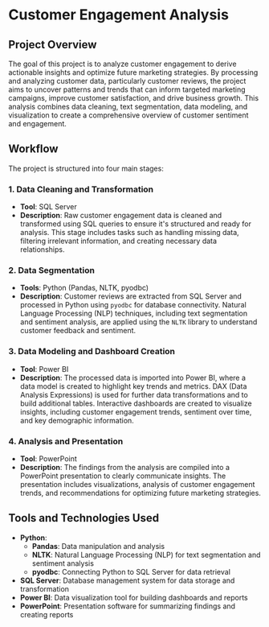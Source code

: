 # Customer Engagement Analysis

## Project Overview

The goal of this project is to analyze customer engagement to derive actionable insights and optimize future marketing strategies. By processing and analyzing customer data, particularly customer reviews, the project aims to uncover patterns and trends that can inform targeted marketing campaigns, improve customer satisfaction, and drive business growth. This analysis combines data cleaning, text segmentation, data modeling, and visualization to create a comprehensive overview of customer sentiment and engagement.

## Workflow

The project is structured into four main stages:

### 1. **Data Cleaning and Transformation**
   - **Tool**: SQL Server
   - **Description**: Raw customer engagement data is cleaned and transformed using SQL queries to ensure it's structured and ready for analysis. This stage includes tasks such as handling missing data, filtering irrelevant information, and creating necessary data relationships.

### 2. **Data Segmentation**
   - **Tools**: Python (Pandas, NLTK, pyodbc)
   - **Description**: Customer reviews are extracted from SQL Server and processed in Python using `pyodbc` for database connectivity. Natural Language Processing (NLP) techniques, including text segmentation and sentiment analysis, are applied using the `NLTK` library to understand customer feedback and sentiment.

### 3. **Data Modeling and Dashboard Creation**
   - **Tool**: Power BI
   - **Description**: The processed data is imported into Power BI, where a data model is created to highlight key trends and metrics. DAX (Data Analysis Expressions) is used for further data transformations and to build additional tables. Interactive dashboards are created to visualize insights, including customer engagement trends, sentiment over time, and key demographic information.

### 4. **Analysis and Presentation**
   - **Tool**: PowerPoint
   - **Description**: The findings from the analysis are compiled into a PowerPoint presentation to clearly communicate insights. The presentation includes visualizations, analysis of customer engagement trends, and recommendations for optimizing future marketing strategies.

## Tools and Technologies Used

- **Python**:
  - **Pandas**: Data manipulation and analysis
  - **NLTK**: Natural Language Processing (NLP) for text segmentation and sentiment analysis
  - **pyodbc**: Connecting Python to SQL Server for data retrieval
- **SQL Server**: Database management system for data storage and transformation
- **Power BI**: Data visualization tool for building dashboards and reports
- **PowerPoint**: Presentation software for summarizing findings and creating reports

